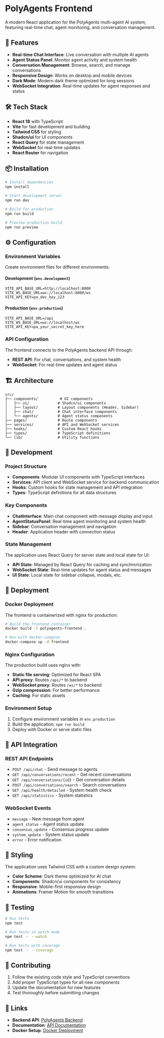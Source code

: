 # PolyAgents Frontend

A modern React application for the PolyAgents multi-agent AI system, featuring real-time chat, agent monitoring, and conversation management.

## 🚀 Features

- **Real-time Chat Interface**: Live conversation with multiple AI agents
- **Agent Status Panel**: Monitor agent activity and system health
- **Conversation Management**: Browse, search, and manage conversations
- **Responsive Design**: Works on desktop and mobile devices
- **Dark Mode**: Modern dark theme optimized for long sessions
- **WebSocket Integration**: Real-time updates for agent responses and status

## 🛠️ Tech Stack

- **React 18** with TypeScript
- **Vite** for fast development and building
- **Tailwind CSS** for styling
- **Shadcn/ui** for UI components
- **React Query** for state management
- **WebSocket** for real-time updates
- **React Router** for navigation

## 📦 Installation

```bash
# Install dependencies
npm install

# Start development server
npm run dev

# Build for production
npm run build

# Preview production build
npm run preview
```

## ⚙️ Configuration

### Environment Variables

Create environment files for different environments:

#### Development (`env.development`)
```env
VITE_API_BASE_URL=http://localhost:8000
VITE_WS_BASE_URL=ws://localhost:8000/ws
VITE_API_KEY=pa_dev_key_123
```

#### Production (`env.production`)
```env
VITE_API_BASE_URL=/api
VITE_WS_BASE_URL=ws://localhost/ws
VITE_API_KEY=pa_your_secret_key_here
```

### API Configuration

The frontend connects to the PolyAgents backend API through:

- **REST API**: For chat, conversations, and system health
- **WebSocket**: For real-time updates and agent status

## 🏗️ Architecture

```
src/
├── components/          # UI components
│   ├── ui/             # Shadcn/ui components
│   ├── layout/         # Layout components (Header, Sidebar)
│   ├── chat/           # Chat interface components
│   └── agents/         # Agent status components
├── pages/              # Route components
├── services/           # API and WebSocket services
├── hooks/              # Custom React hooks
├── types/              # TypeScript definitions
└── lib/                # Utility functions
```

## 🔧 Development

### Project Structure

- **Components**: Modular UI components with TypeScript interfaces
- **Services**: API client and WebSocket service for backend communication
- **Hooks**: Custom hooks for state management and API integration
- **Types**: TypeScript definitions for all data structures

### Key Components

- **ChatInterface**: Main chat component with message display and input
- **AgentStatusPanel**: Real-time agent monitoring and system health
- **Sidebar**: Conversation management and navigation
- **Header**: Application header with connection status

### State Management

The application uses React Query for server state and local state for UI:

- **API State**: Managed by React Query for caching and synchronization
- **WebSocket State**: Real-time updates for agent status and messages
- **UI State**: Local state for sidebar collapse, modals, etc.

## 🚀 Deployment

### Docker Deployment

The frontend is containerized with nginx for production:

```bash
# Build the frontend container
docker build -t polyagents-frontend .

# Run with docker-compose
docker-compose up -d frontend
```

### Nginx Configuration

The production build uses nginx with:

- **Static file serving**: Optimized for React SPA
- **API proxy**: Routes `/api/*` to backend
- **WebSocket proxy**: Routes `/ws/*` to backend
- **Gzip compression**: For better performance
- **Caching**: For static assets

### Environment Setup

1. Configure environment variables in `env.production`
2. Build the application: `npm run build`
3. Deploy with Docker or serve static files

## 🔌 API Integration

### REST API Endpoints

- `POST /api/chat` - Send message to agents
- `GET /api/conversations/recent` - Get recent conversations
- `GET /api/conversations/{id}` - Get conversation details
- `POST /api/conversations/search` - Search conversations
- `GET /api/health/detailed` - System health check
- `GET /api/statistics` - System statistics

### WebSocket Events

- `message` - New message from agent
- `agent_status` - Agent status update
- `consensus_update` - Consensus progress update
- `system_update` - System status update
- `error` - Error notification

## 🎨 Styling

The application uses Tailwind CSS with a custom design system:

- **Color Scheme**: Dark theme optimized for AI chat
- **Components**: Shadcn/ui components for consistency
- **Responsive**: Mobile-first responsive design
- **Animations**: Framer Motion for smooth transitions

## 🧪 Testing

```bash
# Run tests
npm test

# Run tests in watch mode
npm test -- --watch

# Run tests with coverage
npm test -- --coverage
```

## 📝 Contributing

1. Follow the existing code style and TypeScript conventions
2. Add proper TypeScript types for all new components
3. Update the documentation for new features
4. Test thoroughly before submitting changes

## 🔗 Links

- **Backend API**: [PolyAgents Backend](../README.md)
- **Documentation**: [API Documentation](../README.md#api-endpoints)
- **Docker Setup**: [Docker Deployment](../README.md#docker-deployment)

